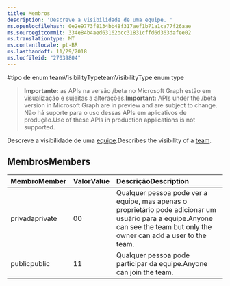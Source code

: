 ```yaml
---
title: Membros
description: 'Descreve a visibilidade de uma equipe. '
ms.openlocfilehash: 0e2e9773f8134bb48f317aef1b71a1ca77f26aae
ms.sourcegitcommit: 334e84b4aed63162bcc31831cffd6d363dafee02
ms.translationtype: MT
ms.contentlocale: pt-BR
ms.lasthandoff: 11/29/2018
ms.locfileid: "27039804"
---
```

#<a name="teamvisibilitytype-enum-type"></a><span data-ttu-id="d7042-103">tipo de enum teamVisibilityType</span><span class="sxs-lookup"><span data-stu-id="d7042-103">teamVisibilityType enum type</span></span>

> <span data-ttu-id="d7042-104">**Importante:** as APIs na versão /beta no Microsoft Graph estão em visualização e sujeitas a alterações.</span><span class="sxs-lookup"><span data-stu-id="d7042-104">**Important:** APIs under the /beta version in Microsoft Graph are in preview and are subject to change.</span></span> <span data-ttu-id="d7042-105">Não há suporte para o uso dessas APIs em aplicativos de produção.</span><span class="sxs-lookup"><span data-stu-id="d7042-105">Use of these APIs in production applications is not supported.</span></span>

<span data-ttu-id="d7042-106">Descreve a visibilidade de uma [equipe](../resources/team.md).</span><span class="sxs-lookup"><span data-stu-id="d7042-106">Describes the visibility of a [team](../resources/team.md).</span></span> 

## <a name="members"></a><span data-ttu-id="d7042-107">Membros</span><span class="sxs-lookup"><span data-stu-id="d7042-107">Members</span></span>

| <span data-ttu-id="d7042-108">Membro</span><span class="sxs-lookup"><span data-stu-id="d7042-108">Member</span></span> | <span data-ttu-id="d7042-109">Valor</span><span class="sxs-lookup"><span data-stu-id="d7042-109">Value</span></span>| <span data-ttu-id="d7042-110">Descrição</span><span class="sxs-lookup"><span data-stu-id="d7042-110">Description</span></span> |
|:---------------|:--------|:----------|
|<span data-ttu-id="d7042-111">privada</span><span class="sxs-lookup"><span data-stu-id="d7042-111">private</span></span>|<span data-ttu-id="d7042-112">0</span><span class="sxs-lookup"><span data-stu-id="d7042-112">0</span></span>|<span data-ttu-id="d7042-113">Qualquer pessoa pode ver a equipe, mas apenas o proprietário pode adicionar um usuário para a equipe.</span><span class="sxs-lookup"><span data-stu-id="d7042-113">Anyone can see the team but only the owner can add a user to the team.</span></span>|
|<span data-ttu-id="d7042-114">public</span><span class="sxs-lookup"><span data-stu-id="d7042-114">public</span></span>|<span data-ttu-id="d7042-115">1</span><span class="sxs-lookup"><span data-stu-id="d7042-115">1</span></span>|<span data-ttu-id="d7042-116">Qualquer pessoa pode participar da equipe.</span><span class="sxs-lookup"><span data-stu-id="d7042-116">Anyone can join the team.</span></span>|
